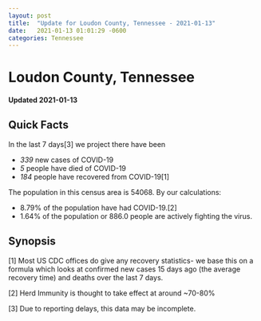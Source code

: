 ```yaml
---
layout: post
title:  "Update for Loudon County, Tennessee - 2021-01-13"
date:   2021-01-13 01:01:29 -0600
categories: Tennessee
---
```


# Loudon County, Tennessee
#### Updated 2021-01-13

## Quick Facts

In the last 7 days[3] we project there have been
- *339* new cases of COVID-19
- *5* people have died of COVID-19
- *184* people have recovered from COVID-19[1]

The population in this census area is 54068. By our calculations:
- 8.79% of the population have had COVID-19.[2]
- 1.64% of the population or 886.0 people are actively fighting the virus.

## Synopsis




[1] Most US CDC offices do give any recovery statistics- we base this on a formula which looks at confirmed new cases
15 days ago (the average recovery time) and deaths over the last 7 days.

[2] Herd Immunity is thought to take effect at around ~70-80%

[3] Due to reporting delays, this data may be incomplete.
 
    